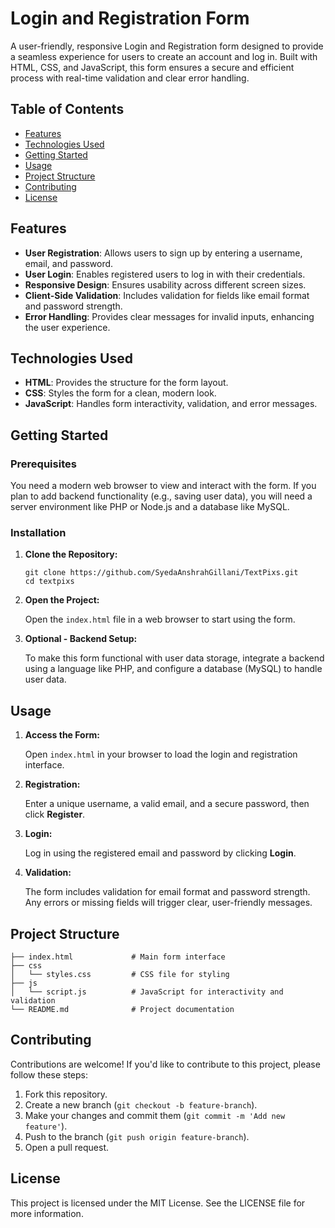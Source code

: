 <body>

<h1>Login and Registration Form</h1>

<p>A user-friendly, responsive Login and Registration form designed to provide a seamless experience for users to create an account and log in. Built with HTML, CSS, and JavaScript, this form ensures a secure and efficient process with real-time validation and clear error handling.</p>

<h2>Table of Contents</h2>
<ul>
    <li><a href="#features">Features</a></li>
    <li><a href="#technologies-used">Technologies Used</a></li>
    <li><a href="#getting-started">Getting Started</a></li>
    <li><a href="#usage">Usage</a></li>
    <li><a href="#project-structure">Project Structure</a></li>
    <li><a href="#contributing">Contributing</a></li>
    <li><a href="#license">License</a></li>
</ul>

<h2 id="features">Features</h2>
<ul>
    <li><strong>User Registration</strong>: Allows users to sign up by entering a username, email, and password.</li>
    <li><strong>User Login</strong>: Enables registered users to log in with their credentials.</li>
    <li><strong>Responsive Design</strong>: Ensures usability across different screen sizes.</li>
    <li><strong>Client-Side Validation</strong>: Includes validation for fields like email format and password strength.</li>
    <li><strong>Error Handling</strong>: Provides clear messages for invalid inputs, enhancing the user experience.</li>
</ul>

<h2 id="technologies-used">Technologies Used</h2>
<ul>
    <li><strong>HTML</strong>: Provides the structure for the form layout.</li>
    <li><strong>CSS</strong>: Styles the form for a clean, modern look.</li>
    <li><strong>JavaScript</strong>: Handles form interactivity, validation, and error messages.</li>
</ul>

<h2 id="getting-started">Getting Started</h2>

<h3>Prerequisites</h3>
<p>You need a modern web browser to view and interact with the form. If you plan to add backend functionality (e.g., saving user data), you will need a server environment like PHP or Node.js and a database like MySQL.</p>

<h3>Installation</h3>
<ol>
    <li><strong>Clone the Repository:</strong>
        <pre><code>git clone https://github.com/SyedaAnshrahGillani/TextPixs.git
cd textpixs
</code></pre>
    </li>
    <li><strong>Open the Project:</strong>
        <p>Open the <code>index.html</code> file in a web browser to start using the form.</p>
    </li>
    <li><strong>Optional - Backend Setup:</strong>
        <p>To make this form functional with user data storage, integrate a backend using a language like PHP, and configure a database (MySQL) to handle user data.</p>
    </li>
</ol>

<h2 id="usage">Usage</h2>
<ol>
    <li><strong>Access the Form:</strong>
        <p>Open <code>index.html</code> in your browser to load the login and registration interface.</p>
    </li>
    <li><strong>Registration:</strong>
        <p>Enter a unique username, a valid email, and a secure password, then click <strong>Register</strong>.</p>
    </li>
    <li><strong>Login:</strong>
        <p>Log in using the registered email and password by clicking <strong>Login</strong>.</p>
    </li>
    <li><strong>Validation:</strong>
        <p>The form includes validation for email format and password strength. Any errors or missing fields will trigger clear, user-friendly messages.</p>
    </li>
</ol>

<h2 id="project-structure">Project Structure</h2>
<pre><code>├── index.html             # Main form interface
├── css
│   └── styles.css         # CSS file for styling
├── js
│   └── script.js          # JavaScript for interactivity and validation
└── README.md              # Project documentation
</code></pre>

<h2 id="contributing">Contributing</h2>
<p>Contributions are welcome! If you'd like to contribute to this project, please follow these steps:</p>
<ol>
    <li>Fork this repository.</li>
    <li>Create a new branch (<code>git checkout -b feature-branch</code>).</li>
    <li>Make your changes and commit them (<code>git commit -m 'Add new feature'</code>).</li>
    <li>Push to the branch (<code>git push origin feature-branch</code>).</li>
    <li>Open a pull request.</li>
</ol>

<h2 id="license">License</h2>
<p>This project is licensed under the MIT License. See the LICENSE file for more information.</p>

</body>
</html>
